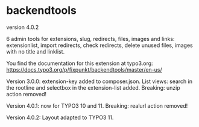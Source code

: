 # backendtools

version 4.0.2

6 admin tools for extensions, slug, redirects, files, images and links:
extensionlist, import redirects, check redirects, delete unused files, images with no title and linklist.

You find the documentation for this extension at typo3.org:
https://docs.typo3.org/p/fixpunkt/backendtools/master/en-us/

Version 3.0.0: extension-key added to composer.json.
List views: search in the rootline and selectbox in the extension-list added.
Breaking: unzip action removed!

Version 4.0.1: now for TYPO3 10 and 11.
Breaking: realurl action removed!

Version 4.0.2: Layout adapted to TYPO3 11.